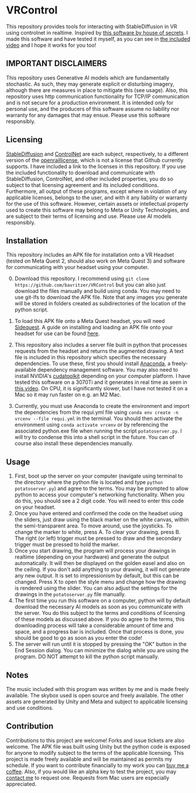 # VRControl
This repository provides tools for interacting with StableDiffusion in VR using controlnet in realtime. Inspired by [this software by house of secrets](https://github.com/houseofsecrets/SdPaint/tree/main). I made this software and have tested it myself, as you can see in [the included video](vrcontroldemo1.mp4) and I hope it works for you too!     
  
## IMPORTANT DISCLAIMERS  
This repository uses Generative AI models which are fundamentally stochastic. As such, they may generate explicit or disturbing imagery, although there are measures in place to mitigate this (see usage). Also, this repository uses http communication functionality for TCP/IP communication and is not secure for a production environment. It is intended only for personal use, and the producers of this software assume no liability nor warranty for any damages that may ensue. Please use this software responsibly.  
## Licensing  
[StableDiffusion](https://huggingface.co/runwayml/stable-diffusion-v1-5) and [ControlNet](https://huggingface.co/lllyasviel/sd-controlnet-scribble) are each subject, respectively, to a different version of the [openrail](https://huggingface.co/spaces/CompVis/stable-diffusion-license)[license](https://huggingface.co/blog/open_rail), which is not a license that Github currently supports. I have included a link to the licenses in this repository. If you use the included functionality to download and communicate with StableDiffusion, ControlNet, and other included properties, you do so subject to that licensing agreement and its included conditions. Furthermore, all output of these programs, except where in violation of any applicable licenses, belongs to the user, and with it any liability or warranty for the use of this software. However, certain assets or intellectual property used to create this software may belong to Meta or Unity Technologies, and are subject to their terms of licensing and use. Please use AI models responsibly.   
## Installation  
This repository includes an APK file for installation onto a VR Headset (tested on Meta Quest 2, should also work on Meta Quest 3) and software for communicating with your headset using your computer.      

  
0. Download this repository. I recommend using `git clone https://github.com/bavritzer/VRControl` but you can also just download the files manually and build using conda. You may need to use git-lfs to download the APK file. Note that any images you generate will be stored in folders created as subdirectories of the location of the python script.  
1. To load this APK file onto a Meta Quest headset, you will need [Sidequest](https://sidequestvr.com/). A guide on installing and loading an APK file onto your headset for use can be found [here](https://www.youtube.com/watch?v=zzizceAOW-w).

2. This repository also includes a server file built in python that processes requests from the headset and returns the augmented drawing. A text file is included in this repository which specifies the necessary dependencies. To use these, first you should install [Anaconda](https://www.anaconda.com/download), a freely-available dependency management software. You may also need to install NVIDIA's [cudatoolkit](https://developer.nvidia.com/cuda-12-1-0-download-archive) depending on your computer platform. I have tested this software on a 3070Ti and it generates in real time as seen in [this video](vrcontroldemo1.mp4). On CPU, it is significantly slower, but I have not tested it on a Mac so it may run faster on e.g. an M2 Mac.   
3. Currently, you must use Anaconda to create the environment and import the dependencies from the requi.yml file using `conda env create -n vrcenv --file requi.yml` in the terminal. You should then activate the environment using `conda activate vrcenv` or by referencing the associated python.exe file when running the script `potatoserver.py`. I will try to condense this into a shell script in the future. You can of course also install these dependencies manually.       
## Usage
1. First, boot up the server on your computer (navigate using terminal to the directory where the python file is located and type `python potatoserver.py`) and agree to the terms. You may be prompted to allow python to access your computer's networking functionality. When you do this, you should see a 2 digit code. You will need to enter this code on your headset.   
2. Once you have entered and confirmed the code on the headset using the sliders, just draw using the black marker on the white canvas, within the semi-transparent area. To move around, use the joysticks. To change the marker to white, press A. To clear your drawing, press B. The right (or left) trigger must be pressed to draw and the secondary trigger must be pressed to hold the marker.   
3. Once you start drawing, the program will process your drawings in realtime (depending on your hardware) and generate the output automatically. It will then be displayed on the golden easel and also on the ceiling. If you don't add anything to your drawing, it will not generate any new output. It is set to impressionism by default, but this can be changed. Press X to open the style menu and change how the drawing is rendered using the slider. You can also adjust the settings for the drawings in the `potatoserver.py` file manually.  
4. The first time you run this software on a computer, python will by default download the necessary AI models as soon as you communicate with the server. You do this subject to the terms and conditions of licensing of these models as discussed above. If you do agree to the terms, this downloading process will take a considerable amount of time and space, and a progress bar is included. Once that process is done, you should be good to go as soon as you enter the code!    
5. The server will run until it is stopped by pressing the "OK" button in the End Session dialog. You can minimize the dialog while you are using the program. DO NOT attempt to kill the python script manually. 
  
## Notes  
The music included with this program was written by me and is made freely available. The skybox used is open source and freely available. The other assets are generated by Unity and Meta and subject to applicable licensing and use conditions.  
## Contribution  
Contributions to this project are welcome! Forks and issue tickets are also welcome. The APK file was built using Unity but the python code is exposed for anyone to modify subject to the terms of the applicable licensing. This project is made freely available and will be maintained as permits my schedule. If you want to contribute financially to my work you can [buy me a coffee](https://ko-fi.com/brunoavritzer). Also, if you would like an alpha key to test the project, you may [contact me](mailto:bavritzer@yahoo.com) to request one. Requests from Mac users are especially appreciated. 
